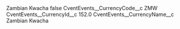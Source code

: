 <?xml version="1.0" encoding="UTF-8"?>
<CustomMetadata xmlns="http://soap.sforce.com/2006/04/metadata" xmlns:xsi="http://www.w3.org/2001/XMLSchema-instance" xmlns:xsd="http://www.w3.org/2001/XMLSchema">
    <label>Zambian Kwacha</label>
    <protected>false</protected>
    <values>
        <field>CventEvents__CurrencyCode__c</field>
        <value xsi:type="xsd:string">ZMW</value>
    </values>
    <values>
        <field>CventEvents__CurrencyId__c</field>
        <value xsi:type="xsd:double">152.0</value>
    </values>
    <values>
        <field>CventEvents__CurrencyName__c</field>
        <value xsi:type="xsd:string">Zambian Kwacha</value>
    </values>
</CustomMetadata>
